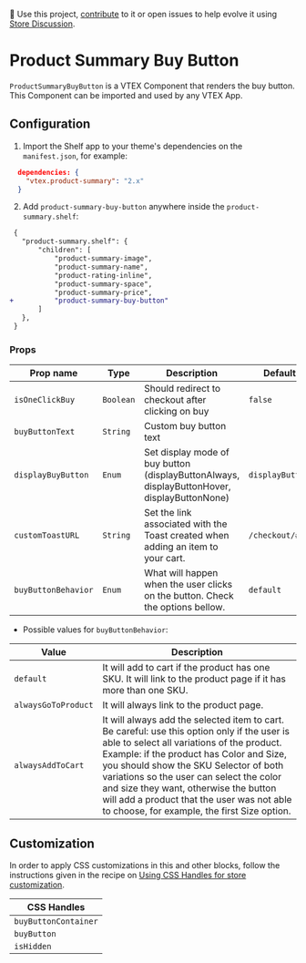 📢 Use this project, [contribute](https://github.com/vtex-apps/product-summary) to it or open issues to help evolve it using [Store Discussion](https://github.com/vtex-apps/store-discussion).

# Product Summary Buy Button

`ProductSummaryBuyButton` is a VTEX Component that renders the buy button.
This Component can be imported and used by any VTEX App.

## Configuration

1. Import the Shelf app to your theme's dependencies on the `manifest.json`, for example:

```json
  dependencies: {
    "vtex.product-summary": "2.x"
  }
```

2. Add `product-summary-buy-button` anywhere inside the `product-summary.shelf`:

```diff
 {
   "product-summary.shelf": {
       "children": [
           "product-summary-image",
           "product-summary-name",
           "product-rating-inline",
           "product-summary-space",
           "product-summary-price",
+          "product-summary-buy-button"
       ]
   },
 }
```

### Props

| Prop name           | Type      | Description                                                                                 | Default value         |
| ------------------- | --------- | ------------------------------------------------------------------------------------------- | --------------------- |
| `isOneClickBuy`     | `Boolean` | Should redirect to checkout after clicking on buy                                           | `false`               |
| `buyButtonText`     | `String`  | Custom buy button text                                                                      |                       |
| `displayBuyButton`  | `Enum`    | Set display mode of buy button (displayButtonAlways, displayButtonHover, displayButtonNone) | `displayButtonAlways` |
| `customToastURL`  | `String`    | Set the link associated with the Toast created when adding an item to your cart.  | `/checkout/#/cart` |
| `buyButtonBehavior` | `Enum` | What will happen when the user clicks on the button. Check the options bellow. | `default`

- Possible values for `buyButtonBehavior`:

| Value | Description |
| --- | --- |
| `default` | It will add to cart if the product has one SKU. It will link to the product page if it has more than one SKU. |
| `alwaysGoToProduct` | It will always link to the product page. |
| `alwaysAddToCart` | It will always add the selected item to cart. Be careful: use this option only if the user is able to select all variations of the product. Example: if the product has Color and Size, you should show the SKU Selector of both variations so the user can select the color and size they want, otherwise the button will add a product that the user was not able to choose, for example, the first Size option. |

## Customization

In order to apply CSS customizations in this and other blocks, follow the instructions given in the recipe on [Using CSS Handles for store customization](https://vtex.io/docs/recipes/style/using-css-handles-for-store-customization).

| CSS Handles |
| --- |
| `buyButtonContainer` |
| `buyButton` |
| `isHidden` |

